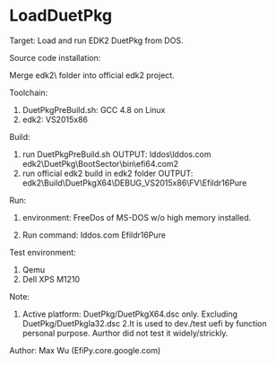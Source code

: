 # LoadDuetPkg

Target:
  Load and run EDK2 DuetPkg from DOS.

Source code installation:

  Merge edk2\ folder into official edk2 project.

Toolchain:
  1. DuetPkgPreBuild.sh:
      GCC 4.8 on Linux
  2. edk2:
      VS2015x86

Build:
  1. run DuetPkgPreBuild.sh
      OUTPUT: lddos\lddos.com
              edk2\DuetPkg\BootSector\bin\efi64.com2
  2. run official edk2 build in edk2 folder
      OUTPUT: edk2\Build\DuetPkgX64\DEBUG_VS2015x86\FV\Efildr16Pure

Run:
  1. environment:
      FreeDos of MS-DOS w/o high memory installed.

  2. Run command:
      lddos.com Efildr16Pure

Test environment:
  1. Qemu
  2. Dell XPS M1210

Note:
  1. Active platform: DuetPkg/DuetPkgX64.dsc only. Excluding DuetPkg/DuetPkgIa32.dsc
  2.It is used to dev./test uefi by function personal purpose. Aurthor did not test it widely/strickly.

Author:
  Max Wu (EfiPy.core.google.com)

